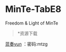 # MinTe-TabE8
Freedom &amp; Light of MinTe

>*资源下载

[蓝奏yun](https://wws.lanzoui.com/b026il7uf) ：密码:mtzg
